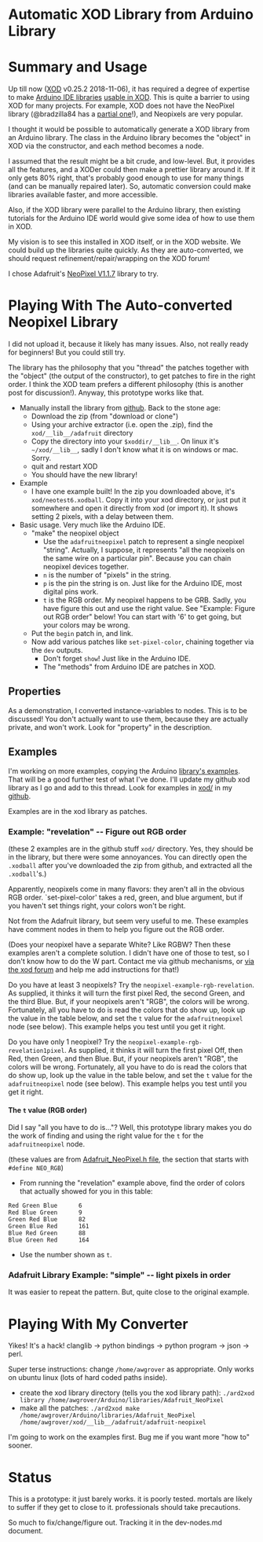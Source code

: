 # Automatic XOD Library from Arduino Library

# Summary and Usage

Up till now ([XOD](https://xod.id) v0.25.2 2018-11-06), it has required a degree of expertise to make [Arduino IDE libraries](https://www.arduino.cc/en/Guide/Libraries) [usable in XOD](https://xod.io/docs/guide/wrapping-arduino-libraries). This is quite a barrier to using XOD for many projects. For example, XOD does not have the NeoPixel library (@bradzilla84 has a [partial one](https://xod.io/libs/bradzilla84/neopixel/)!), and Neopixels are very popular.

I thought it would be possible to automatically generate a XOD library from an Arduino library. The class in the Arduino library becomes the "object" in XOD via the constructor, and each method becomes a node. 

I assumed that the result might be a bit crude, and low-level. But, it provides all the features, and a XODer could then make a prettier library around it. If it only gets 80% right, that's probably good enough to use for many things (and can be manually repaired later). So, automatic conversion could make libraries available faster, and more accessible.

Also, if the XOD library were parallel to the Arduino library, then existing tutorials for the Arduino IDE world would give some idea of how to use them in XOD.

My vision is to see this installed in XOD itself, or in the XOD website. We could build up the libraries quite quickly. As they are auto-converted, we should request refinement/repair/wrapping on the XOD forum!

I chose Adafruit's [NeoPixel V1.1.7](https://github.com/adafruit/Adafruit_NeoPixel) library to try.

# Playing With The Auto-converted Neopixel Library

I did not upload it, because it likely has many issues. Also, not really ready for beginners! But you could still try.

The library has the philosophy that you "thread" the patches together with the "object" (the output of the constructor), to get patches to fire in the right order. I think the XOD team prefers a different philosophy (this is another post for discussion!). Anyway, this prototype works like that.

* Manually install the library from [github](https://github.com/awgrover/arduino-2-xod). Back to the stone age:
  * Download the zip (from "download or clone")
  * Using your archive extractor (i.e. open the .zip), find the `xod/__lib__/adafruit` directory
  * Copy the directory into your `$xoddir/__lib__`. On linux it's `~/xod/__lib__`, sadly I don't know what it is on windows or mac. Sorry.
  * quit and restart XOD
  * You should have the new library!
* Example
   * I have one example built! In the zip you downloaded above, it's `xod/neotest6.xodball`. Copy it into your xod directory, or just put it somewhere and open it directly from xod (or import it). It shows setting 2 pixels, with a delay between them.
* Basic usage. Very much like the Arduino IDE.
  * "make" the neopixel object
    * Use the `adafruitneopixel` patch to represent a single neopixel "string". Actually, I suppose, it represents "all the neopixels on the same wire on a particular pin". Because you can chain neopixel devices together.
    * `n` is the number of "pixels" in the string.
    * `p` is the pin the string is on. Just like for the Arduino IDE, most digital pins work.
    * `t` is the RGB order. My neopixel happens to be GRB. Sadly, you have figure this out and use the right value. See "Example: Figure out RGB order" below! You can start with '6' to get going, but your colors may be wrong.
  * Put the `begin` patch in, and link.
  * Now add various patches like `set-pixel-color`, chaining together via the `dev` outputs.
    * Don't forget `show`! Just like in the Arduino IDE.
    * The "methods" from Arduino IDE are patches in XOD.

## Properties

As a demonstration, I converted instance-variables to nodes. This is to be discussed! You don't actually want to use them, because they are actually private, and won't work. Look for "property" in the description.

## Examples

I'm working on more examples, copying the Arduino [library's examples](https://github.com/adafruit/Adafruit_NeoPixel/tree/master/examples). That will be a good further test of what I've done. I'll update my github xod library as I go and add to this thread. Look for examples in [xod/](https://github.com/awgrover/arduino-2-xod/tree/master/xod) in my [github](https://github.com/awgrover/arduino-2-xod).

Examples are in the xod library as patches.

### Example: "revelation" -- Figure out RGB order

(these 2 examples are in the github stuff `xod/` directory. Yes, they should be in the library, but there were some annoyances. You can directly open the `.xodball` after you've downloaded the zip from github, and extracted all the `.xodball`'s.)

Apparently, neopixels come in many flavors: they aren't all in the obvious RGB order. `set-pixel-color' takes a red, green, and blue argument, but if you haven't set things right, your colors won't be right.

Not from the Adafruit library, but seem very useful to me. These examples have comment nodes in them to help you figure out the RGB order.

(Does your neopixel have a separate White? Like RGBW? Then these examples aren't a complete solution. I didn't have one of those to test, so I don't know how to do the W part. Contact me via github mechanisms, or [via the xod forum](https://forum.xod.io/u/awgrover) and help me add instructions for that!)

Do you have at least 3 neopixels? Try the `neopixel-example-rgb-revelation`. As supplied, it thinks it will turn the first pixel Red, the second Green, and the third Blue. But, if your neopixels aren't "RGB", the colors will be wrong. Fortunately, all you have to do is read the colors that do show up, look up the value in the table below, and set the `t` value for the `adafruitneopixel` node (see below). This example helps you test until you get it right.

Do you have only 1 neopixel? Try the `neopixel-example-rgb-revelation1pixel`. As supplied, it thinks it will turn the first pixel Off, then Red, then Green, and then Blue. But, if your neopixels aren't "RGB", the colors will be wrong. Fortunately, all you have to do is read the colors that do show up, look up the value in the table below, and set the `t` value for the `adafruitneopixel` node (see below). This example helps you test until you get it right.

#### The `t` value (RGB order)

Did I say "all you have to do is..."? Well, this prototype library makes you do the work of finding and using the right value for the `t` for the `adafruitneopixel` node.

(these values are from [Adafruit_NeoPixel.h file](https://github.com/adafruit/Adafruit_NeoPixel/blob/master/Adafruit_NeoPixel.h), the section that starts with `#define NEO_RGB`)

* From running the "revelation" example above, find the order of colors that actually showed for you in this table:
```
Red Green Blue      6
Red Blue Green      9
Green Red Blue      82
Green Blue Red      161
Blue Red Green      88
Blue Green Red      164
```
* Use the number shown as `t`.

### Adafruit Library Example: "simple" -- light pixels in order

It was easier to repeat the pattern. But, quite close to the original example.

# Playing With My Converter

Yikes! It's a hack! clanglib -> python bindings -> python program -> json -> perl. 

Super terse instructions: change `/home/awgrover` as appropriate. Only works on ubuntu linux (lots of hard coded paths inside).
* create the xod library directory (tells you the xod library path): `./ard2xod library /home/awgrover/Arduino/libraries/Adafruit_NeoPixel`
* make all the patches: `./ard2xod make /home/awgrover/Arduino/libraries/Adafruit_NeoPixel /home/awgrover/xod/__lib__/adafruit/adafruit-neopixel`
  
I'm going to work on the examples first. Bug me if you want more "how to" sooner.

# Status

This is a prototype: it just barely works. it is poorly tested. mortals are likely to suffer if they get to close to it. professionals should take precautions.

So much to fix/change/figure out. Tracking it in the dev-nodes.md document.

